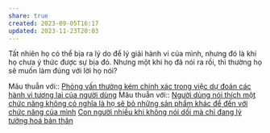 ```yaml
---
share: true
created: 2023-09-05T16:17
updated: 2023-11-23T20:03
---
```


Tất nhiên họ có thể bịa ra lý do để lý giải hành vi của mình, nhưng đó là khi họ chưa ý thức được sự bịa đó. Nhưng một khi họ đã nói ra rồi, thì thường họ sẽ muốn làm đúng với lời họ nói?

Mâu thuẫn với:: [Phỏng vấn thường kém chính xác trong việc dự đoán các hành vi tương lai của người dùng](../Ph%E1%BB%8Fng%20v%E1%BA%A5n%20th%C6%B0%E1%BB%9Dng%20k%C3%A9m%20ch%C3%ADnh%20x%C3%A1c%20trong%20vi%E1%BB%87c%20d%E1%BB%B1%20%C4%91o%C3%A1n%20c%C3%A1c%20h%C3%A0nh%20vi%20t%C6%B0%C6%A1ng%20lai%20c%E1%BB%A7a%20ng%C6%B0%E1%BB%9Di%20d%C3%B9ng.md) 
Mâu thuẫn với:: [Người dùng nói thích một chức năng không có nghĩa là họ sẽ bỏ những sản phẩm khác để đến với chức năng của mình](./Ng%C6%B0%E1%BB%9Di%20d%C3%B9ng%20n%C3%B3i%20th%C3%ADch%20m%E1%BB%99t%20ch%E1%BB%A9c%20n%C4%83ng%20kh%C3%B4ng%20c%C3%B3%20ngh%C4%A9a%20l%C3%A0%20h%E1%BB%8D%20s%E1%BA%BD%20b%E1%BB%8F%20nh%E1%BB%AFng%20s%E1%BA%A3n%20ph%E1%BA%A9m%20kh%C3%A1c%20%C4%91%E1%BB%83%20%C4%91%E1%BA%BFn%20v%E1%BB%9Bi%20ch%E1%BB%A9c%20n%C4%83ng%20c%E1%BB%A7a%20m%C3%ACnh.md) 
[Con người nhiều khi không nói dối mà chỉ đang lý tưởng hoá bản thân](./Con%20ng%C6%B0%E1%BB%9Di%20nhi%E1%BB%81u%20khi%20kh%C3%B4ng%20n%C3%B3i%20d%E1%BB%91i%20m%C3%A0%20ch%E1%BB%89%20%C4%91ang%20l%C3%BD%20t%C6%B0%E1%BB%9Fng%20ho%C3%A1%20b%E1%BA%A3n%20th%C3%A2n.md)